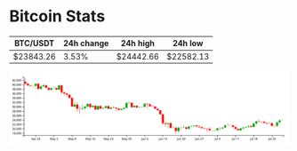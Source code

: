 # Bitcoin Stats

BTC/USDT|24h change|24h high|24h low|
|---|---|---|---|
|$23843.26|3.53%|$24442.66|$22582.13|

<img src="./chart.svg">
